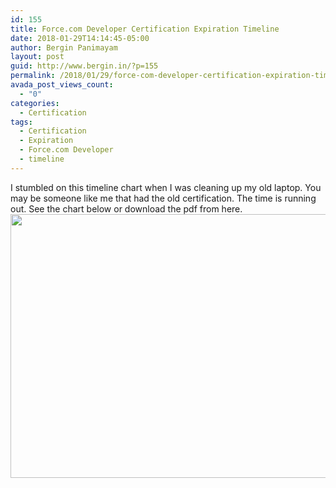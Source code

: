 ```yaml
---
id: 155
title: Force.com Developer Certification Expiration Timeline
date: 2018-01-29T14:14:45-05:00
author: Bergin Panimayam
layout: post
guid: http://www.bergin.in/?p=155
permalink: /2018/01/29/force-com-developer-certification-expiration-timeline/
avada_post_views_count:
  - "0"
categories:
  - Certification
tags:
  - Certification
  - Expiration
  - Force.com Developer
  - timeline
---
```

I stumbled on this timeline chart when I was cleaning up my old laptop. You may be someone like me that had the old certification. The time is running out. See the chart below or download the pdf from here.<a href="https://www.bergin.in/wp-content/uploads/2018/02/ForcecomDeveloperExpirationTimeline.pdf" target="_blank" rel="noopener"><img loading="lazy" class="aligncenter wp-image-156 size-large" src="https://i0.wp.com/www.bergin.in/wp-content/uploads/2018/02/CertExpirationTimeline-1024x655.png?resize=660%2C422&#038;ssl=1" alt="" width="660" height="422" srcset="https://i0.wp.com/www.bergin.io/wp-content/uploads/2018/02/CertExpirationTimeline.png?resize=300%2C192&ssl=1 300w, https://i0.wp.com/www.bergin.io/wp-content/uploads/2018/02/CertExpirationTimeline.png?resize=768%2C491&ssl=1 768w, https://i0.wp.com/www.bergin.io/wp-content/uploads/2018/02/CertExpirationTimeline.png?resize=1024%2C655&ssl=1 1024w, https://i0.wp.com/www.bergin.io/wp-content/uploads/2018/02/CertExpirationTimeline.png?w=2000&ssl=1 2000w, https://www.bergin.io/wp-content/uploads/2018/02/CertExpirationTimeline.png 2578w" sizes="(max-width: 660px) 100vw, 660px" data-recalc-dims="1" /></a>